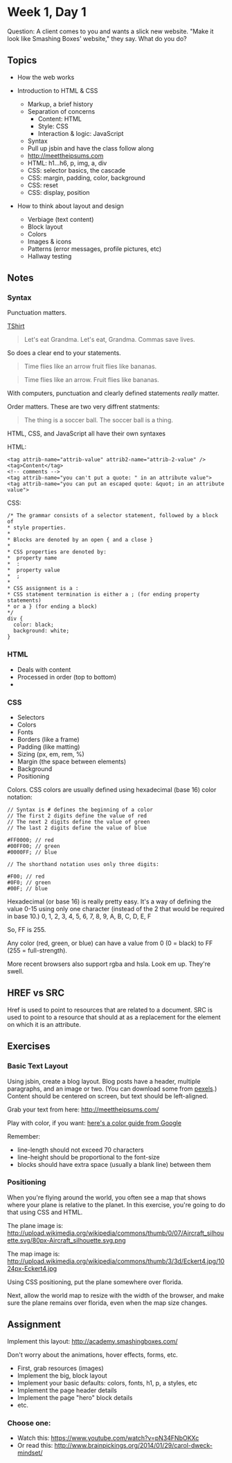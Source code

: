 # Week 1, Day 1

Question: A client comes to you and wants a slick new website. "Make it look
like Smashing Boxes' website," they say. What do you do?

## Topics

- How the web works
- Introduction to HTML & CSS
  - Markup, a brief history
  - Separation of concerns
    - Content: HTML
    - Style: CSS
    - Interaction & logic: JavaScript
  - Syntax
  - Pull up jsbin and have the class follow along
  - http://meettheipsums.com
  - HTML: h1...h6, p, img, a, div
  - CSS: selector basics, the cascade
  - CSS: margin, padding, color, background
  - CSS: reset
  - CSS: display, position

- How to think about layout and design
  - Verbiage (text content)
  - Block layout
  - Colors
  - Images & icons
  - Patterns (error messages, profile pictures, etc)
  - Hallway testing

## Notes

### Syntax
Punctuation matters.

[TShirt](http://www.signals.com/signals/T-Shirts-Sweatshirts-Hoodies_4AA/View-All-T-Shirts-Sweatshirts_4AALL/Item_s-Commas-Save-Lives-Shirts_HN3281.html)

  > Let's eat Grandma. Let's eat, Grandma. Commas save lives.

So does a clear end to your statements.

  > Time flies like an arrow fruit flies like bananas.

  > Time flies like an arrow. Fruit flies like bananas.

With computers, punctuation and clearly defined statements *really* matter.

Order matters. These are two very diffrent statments:

  > The thing is a soccer ball. The soccer ball is a thing.

HTML, CSS, and JavaScript all have their own syntaxes

  HTML:

    <tag attrib-name="attrib-value" attrib2-name="attrib-2-value" />
    <tag>Content</tag>
    <!-- comments -->
    <tag attrib-name="you can't put a quote: " in an attribute value">
    <tag attrib-name="you can put an escaped quote: &quot; in an attribute value">


  CSS:

    /* The grammar consists of a selector statement, followed by a block of
    * style properties.
    *
    * Blocks are denoted by an open { and a close }
    *
    * CSS properties are denoted by:
    *  property name
    *  :
    *  property value
    *  ;
    *
    * CSS assignment is a :
    * CSS statement termination is either a ; (for ending property statements)
    * or a } (for ending a block)
    */
    div {
      color: black;
      background: white;
    }

### HTML

* Deals with content
* Processed in order (top to bottom)
*

### CSS

* Selectors
* Colors
* Fonts
* Borders (like a frame)
* Padding (like matting)
* Sizing (px, em, rem, %)
* Margin (the space between elements)
* Background
* Positioning

Colors. CSS colors are usually defined using hexadecimal (base 16) color notation:

    // Syntax is # defines the beginning of a color
    // The first 2 digits define the value of red
    // The next 2 digits define the value of green
    // The last 2 digits define the value of blue

    #FF0000; // red
    #00FF00; // green
    #0000FF; // blue

    // The shorthand notation uses only three digits:

    #F00; // red
    #0F0; // green
    #00F; // blue

Hexadecimal (or base 16) is really pretty easy. It's a way of defining the value
0-15 using only one character (instead of the 2 that would be required in base
10.) 0, 1, 2, 3, 4, 5, 6, 7, 8, 9, A, B, C, D, E, F

So, FF is 255.

Any color (red, green, or blue) can have a value from 0 (0 = black) to FF (255 =
full-strength).

More recent browsers also support rgba and hsla. Look em up. They're swell.

## HREF vs SRC

Href is used to point to resources that are related to a document. SRC is used
to point to a resource that should at as a replacement for the element on which
it is an attribute.

## Exercises

### Basic Text Layout

Using jsbin, create a blog layout. Blog posts have a header, multiple paragraphs, and
an image or two. (You can download some from [pexels](http://www.pexels.com/).)
Content should be centered on screen, but text should be left-aligned.

Grab your text from here: http://meettheipsums.com/

Play with color, if you want: [here's a color guide from Google](http://www.google.com/design/spec/style/color.html#color-color-palette)

Remember:

- line-length should not exceed 70 characters
- line-height should be proportional to the font-size
- blocks should have extra space (usually a blank line) between them

### Positioning

When you're flying around the world, you often see a map that shows where your
plane is relative to the planet. In this exercise, you're going to do that
using CSS and HTML.

The plane image is: http://upload.wikimedia.org/wikipedia/commons/thumb/0/07/Aircraft_silhouette.svg/80px-Aircraft_silhouette.svg.png

The map image is: http://upload.wikimedia.org/wikipedia/commons/thumb/3/3d/Eckert4.jpg/1024px-Eckert4.jpg

Using CSS positioning, put the plane somewhere over florida.

Next, allow the world map to resize with the width of the browser, and make sure
the plane remains over florida, even when the map size changes.


## Assignment

Implement this layout: http://academy.smashingboxes.com/

Don't worry about the animations, hover effects, forms, etc.

  - First, grab resources (images)
  - Implement the big, block layout
  - Implement your basic defaults: colors, fonts, h1, p, a styles, etc
  - Implement the page header details
  - Implement the page "hero" block details
  - etc.

### Choose one:

* Watch this: https://www.youtube.com/watch?v=pN34FNbOKXc
* Or read this: http://www.brainpickings.org/2014/01/29/carol-dweck-mindset/
